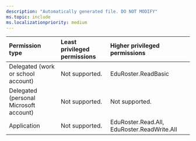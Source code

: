 ```yaml
---
description: "Automatically generated file. DO NOT MODIFY"
ms.topic: include
ms.localizationpriority: medium
---
```


|Permission type|Least privileged permissions|Higher privileged permissions|
|:---|:---|:---|
|Delegated (work or school account)|Not supported.|EduRoster.ReadBasic|
|Delegated (personal Microsoft account)|Not supported.|Not supported.|
|Application|Not supported.|EduRoster.Read.All, EduRoster.ReadWrite.All|

